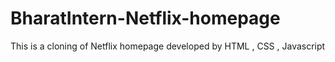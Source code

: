 # BharatIntern-Netflix-homepage
This is a cloning of Netflix homepage developed by HTML , CSS , Javascript
